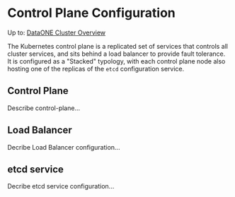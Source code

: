 # Control Plane Configuration

Up to: [DataONE Cluster Overview](../cluster-overview.md)

The Kubernetes control plane is a replicated set of services that controls all cluster services, and sits behind a load balancer to provide fault tolerance. It is configured as a "Stacked" typology, with each control plane node also hosting one of the replicas of the `etcd` configuration service.

## Control Plane

Describe control-plane...

## Load Balancer

Decribe Load Balancer configuration...

## etcd service

Decribe etcd service configuration...
